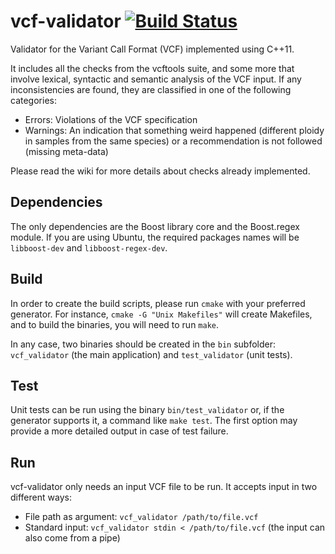 # vcf-validator [![Build Status](https://travis-ci.org/cyenyxe/vcf-validator.svg)](https://travis-ci.org/cyenyxe/vcf-validator)

Validator for the Variant Call Format (VCF) implemented using C++11.

It includes all the checks from the vcftools suite, and some more that involve lexical, syntactic and semantic analysis of the VCF input. If any inconsistencies are found, they are classified in one of the following categories:

* Errors: Violations of the VCF specification
* Warnings: An indication that something weird happened (different ploidy in samples from the same species) or a recommendation is not followed (missing meta-data)

Please read the wiki for more details about checks already implemented.

## Dependencies

The only dependencies are the Boost library core and the Boost.regex module.
If you are using Ubuntu, the required packages names will be `libboost-dev` and `libboost-regex-dev`.

## Build

In order to create the build scripts, please run `cmake` with your preferred generator. For instance, `cmake -G "Unix Makefiles"` will create Makefiles, and to build the binaries, you will need to run `make`.

In any case, two binaries should be created in the `bin` subfolder: `vcf_validator` (the main application) and `test_validator` (unit tests).

## Test

Unit tests can be run using the binary `bin/test_validator` or, if the generator supports it, a command like `make test`. The first option may provide a more detailed output in case of test failure.

## Run

vcf-validator only needs an input VCF file to be run. It accepts input in two different ways:

* File path as argument: `vcf_validator /path/to/file.vcf`
* Standard input: `vcf_validator stdin < /path/to/file.vcf` (the input can also come from a pipe)
